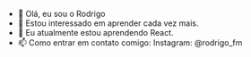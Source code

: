 - 👋 Olá, eu sou o Rodrigo
- 👀 Estou interessado em aprender cada vez mais.
- 🌱 Eu atualmente estou aprendendo React.
- 📫 Como entrar em contato comigo: Instagram: @rodrigo_fm
<!---
LotusBranco/LotusBranco is a ✨ special ✨ repository because its `README.md` (this file) appears on your GitHub profile.
You can click the Preview link to take a look at your changes.
--->
